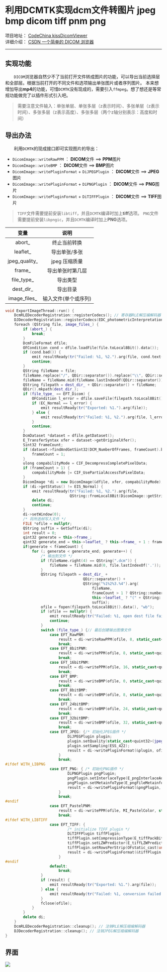 # 利用DCMTK实现dcm文件转图片 jpeg bmp dicom tiff pnm png  

项目地址：
[CodeChina kissDicomViewer](https://codechina.csdn.net/a15005784320/kiss-dicom-viewer)  
详细介绍：
[CSDN 一个简单的 DICOM 浏览器](https://beondxin.blog.csdn.net/article/details/108678403)  

---

## 实现功能
&emsp;&emsp;`DICOM`浏览器自然少不了当前打开文件转成图片的功能，可以导出当前选择层和全部层。根据当前打开的不同文件和选项输出单张图片或者序列图片。 本来想增加导出**mp4**的功能，可惜`DCMTK`没有现成的，需要引入`ffmpeg`。想了想还是等常规功能做完了以插件形式引入吧。

>  需要注意文件输入：单张单层、单张多层（z表示时间）、多张单层（z表示时间）、多张多层（z表示高度）、多张多层（两个z轴分别表示：高度和时间）


## 导出办法
&emsp;&emsp;利用`DCMTK`的现成接口即可实现图片的导出：
* `DicomImage::writeRawPPM` ： **DICOM**文件  ==>  **PPM**图片
* `DicomImage::writeBMP` ： **DICOM**文件  ==>  **BMP**图片
* `DicomImage::writePluginFormat` + `DiJPEGPlugin` ： **DICOM**文件  ==>  **JPEG**图片
* `DicomImage::writePluginFormat` + `DiPNGPlugin` ： **DICOM**文件  ==>  **PNG**图片
* `DicomImage::writePluginFormat` + `DiTIFFPlugin` ： **DICOM**文件  ==>  **TIFF**图片

>   `TIFF`文件需要提前安装`libtiff`，并且`DCMTK`编译时加上**tiff**选项。
>   `PNG`文件需要提前安装`libpngic`，并且`DCMTK`编译时加上**PNG**选项。



|      变量      |        说明        |
| :-----------: | :---------------: |
|    abort_     |    终止当前转换     |
|   leaflet_    |    导出单张/多张    |
| jpeg_quality_ |    jpeg 压缩质量    |
|    frame_     |   导出单张时第几层   |
|  file_type_   |      导出类型       |
|   dest_dir_   |      导出目录       |
| image_files_  | 输入文件(单个或序列) |


```cpp
void ExportImageThread::run() {
    DcmRLEDecoderRegistration::registerCodecs(); // 寄存器RLE解压编解码器
    DJDecoderRegistration::registerCodecs(EDC_photometricInterpretation); // 注册JPEG解压缩编解码器
    foreach (QString file, image_files_) {
        if (abort_) {
            break;
        }
        DcmFileFormat dfile;
        OFCondition cond = dfile.loadFile(file.toLocal8Bit().data());
        if (cond.bad()) {
            emit resultReady(tr("Failed: %1, %2.").arg(file, cond.text()));
            continue;
        }
        QString fileName = file;
        fileName.replace("/", QDir::separator()).replace("\\", QDir::separator());
        fileName = fileName.mid(fileName.lastIndexOf(QDir::separator()) + 1);
        QString filepath = dest_dir_ + QDir::separator() + fileName;
        QDir().mkpath(dest_dir_);
        if (file_type_ == EFT_Dicom) {
            OFCondition l_error = dfile.saveFile(filepath.toLocal8Bit().data());
            if (EC_Normal == l_error) {
                emit resultReady(tr("Exported: %1.").arg(file));
            } else {
                emit resultReady(tr("Failed: %1, %2.").arg(file, l_error.text()));
            }
            continue;
        }
        DcmDataset *dataset = dfile.getDataset();
        E_TransferSyntax xfer = dataset->getOriginalXfer();
        Sint32 frameCount;
        if (dataset->findAndGetSint32(DCM_NumberOfFrames, frameCount).bad()) {
            frameCount = 1;
        }
        ulong compabilityMode = CIF_DecompressCompletePixelData;
        if (frameCount > 1) {
            compabilityMode |= CIF_UsePartialAccessToPixelData;
        }
        DicomImage *di = new DicomImage(&dfile, xfer, compabilityMode);
        if (di->getStatus() != EIS_Normal) {
            emit resultReady(tr("Failed: %1, %2.").arg(file,
                             QString::fromLocal8Bit(DicomImage::getString(di->getStatus()))));
            delete di;
            continue;
        }
        di->setWindow(0);
        /* 将所选帧写入文件 */
        FILE *ofile = nullptr;
        QString suffix = GetSuffix(di);
        int result = 0;
        qint32 generate = this->frame_;
        qint32 generate_end = this->leaflet_ ? this->frame_ + 1 : frameCount;
        if(generate < frameCount) {
            for (; generate < generate_end; generate++) {
                /* 输出到文件 */
                if (fileName.right(4) == QString(".dcm")) {
                    fileName = fileName.mid(0, file.lastIndexOf('.'));
                }
                QString filepath = dest_dir_ +
                                   QDir::separator() +
                                   QString("%1%2%3.%4").arg(
                                       fileName,
                                       frameCount > 1 ? QString::number(generate) : QString(),
                                       this->leaflet_ ? "(" + QString::number(generate) + ")" : "",
                                       suffix);
                ofile = fopen(filepath.toLocal8Bit().data(), "wb");
                if (ofile == nullptr) {
                    emit resultReady(tr("Failed: %1, open dest file failed.").arg(file));
                    continue;
                }
                switch (file_type_) {// 最后创建输出图像文件
                    case EFT_RawPNM:
                        result = di->writeRawPPM(ofile, 8, static_cast<quint32>(generate));
                        break;
                    case EFT_8bitPNM:
                        result = di->writePPM(ofile, 8, static_cast<quint32>(generate));
                        break;
                    case EFT_16bitPNM:
                        result = di->writePPM(ofile, 16, static_cast<quint32>(generate));
                        break;
                    case EFT_BMP:
                        result = di->writeBMP(ofile, 0, static_cast<quint32>(generate));
                        break;
                    case EFT_8bitBMP:
                        result = di->writeBMP(ofile, 8, static_cast<quint32>(generate));
                        break;
                    case EFT_24bitBMP:
                        result = di->writeBMP(ofile, 24, static_cast<quint32>(generate));
                        break;
                    case EFT_32bitBMP:
                        result = di->writeBMP(ofile, 32, static_cast<quint32>(generate));
                        break;
                    case EFT_JPEG: {/* 初始化JPEG插件 */
                            DiJPEGPlugin plugin;
                            plugin.setQuality(static_cast<quint32>(jpeg_quality_));
                            plugin.setSampling(ESS_422);
                            result = di->writePluginFormat(&plugin, ofile, static_cast<quint32>(generate));
                        }
                        break;
#ifdef WITH_LIBPNG
                    case EFT_PNG: { /* 初始化PNG插件 */
                            DiPNGPlugin pngPlugin;
                            pngPlugin.setInterlaceType(E_pngInterlaceAdam7);
                            pngPlugin.setMetainfoType(E_pngFileMetainfo);
                            result = di->writePluginFormat(&pngPlugin, ofile, static_cast<quint32>(generate));
                        }
                        break;
#endif
                    case EFT_PastelPNM:
                        result = di->writePPM(ofile, MI_PastelColor, static_cast<quint32>(generate));
                        break;
#ifdef WITH_LIBTIFF
                    case EFT_TIFF: {
                            /* initialize TIFF plugin */
                            DiTIFFPlugin tiffPlugin;
                            tiffPlugin.setCompressionType(E_tiffPackBitsCompression);
                            tiffPlugin.setLZWPredictor(E_tiffLZWPredictorDefault);
                            tiffPlugin.setRowsPerStrip(OFstatic_cast(unsigned long, 0));
                            result = di->writePluginFormat(&tiffPlugin, ofile, static_cast<quint32>(frame));
                        }
#endif
                    default:
                        break;
                }
                if (result) {
                    emit resultReady(tr("Exported: %1.").arg(file));
                } else {
                    emit resultReady(tr("Failed: %1, conversion failed.").arg(file));
                }
                fclose(ofile);
            }
        }
        delete di;
    }
    DcmRLEDecoderRegistration::cleanup(); // 注销RLE解压缩编解码器
    DJDecoderRegistration::cleanup(); // 注销JPEG解压缩编解码器
}
```













## 界面

![](https://img-blog.csdnimg.cn/20210204200442484.png?x-oss-process=image/watermark,type_ZmFuZ3poZW5naGVpdGk,shadow_10,text_aHR0cHM6Ly9ibG9nLmNzZG4ubmV0L2ExNTAwNTc4NDMyMA==,size_16,color_FFFFFF,t_70)



